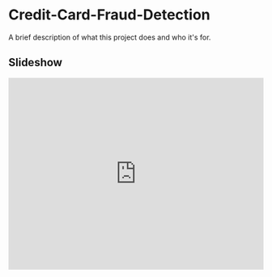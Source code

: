 # Credit-Card-Fraud-Detection

A brief description of what this project does and who it's for.

## Slideshow

<div style="position: relative; width: 100%; height: 0; padding-top:96px; padding-bottom: 56.25%; overflow: hidden; will-change: transform;">
    <iframe loading="lazy" src="https://wepik.com/share/7c942f1f-e6fe-4e8f-94a2-258bfd559f1d?embed=1" style="position: absolute; width: 100%; height: 100%; top: 0; left: 0; border: none; padding: 0;margin: 0;"></iframe>
</div>
